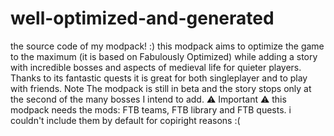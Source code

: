 # well-optimized-and-generated
the source code of my modpack! :)
this modpack aims to optimize the game to the maximum (it is based on Fabulously Optimized) while adding a story with incredible bosses and aspects of medieval life for quieter players. Thanks to its fantastic quests it is great for both singleplayer and to play with friends. Note The modpack is still in beta and the story stops only at the second of the many bosses I intend to add. ⚠️ Important ⚠️ this modpack needs the mods: FTB teams, FTB library and FTB quests. i couldn't include them by default for copiright reasons :(
